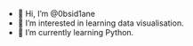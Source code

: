 - 👋 Hi, I’m @0bsid1ane
- 👀 I’m interested in learning data visualisation.
- 🌱 I’m currently learning Python.

<!---
0bsid1ane/0bsid1ane is a ✨ special ✨ repository because its `README.md` (this file) appears on your GitHub profile.
You can click the Preview link to take a look at your changes.
--->
